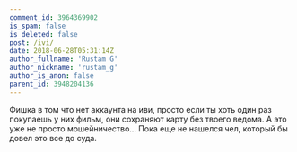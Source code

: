 ```yaml
---
comment_id: 3964369902
is_spam: false
is_deleted: false
post: /ivi/
date: 2018-06-28T05:31:14Z
author_fullname: 'Rustam G'
author_nickname: 'rustam_g'
author_is_anon: false
parent_id: 3948204136
---
```


<p>Фишка в том что нет аккаунта на иви, просто если ты хоть один раз покупаешь у них фильм, они сохраняют карту без твоего ведома. А это уже не просто мошейничество... Пока еще не нашелся чел, который бы довел это все до суда.</p>
